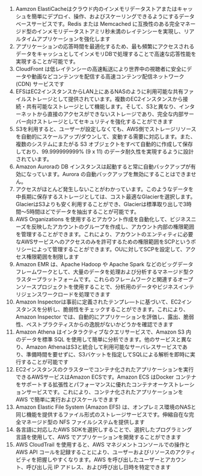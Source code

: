 1. Aamzon ElastiCacheはクラウド内のインメモリデータストアまたはキャッシュを簡単にデプロイ、操作、およびスケーリングできるようにするデータベースサービスです。Redis または Memcached に互換性のある完全マネージド型のインメモリデータストアミリ秒未満のレイテンシーを実現し、リアルタイムアプリケーションを強化します
2. アプリケーションの応答時間を最適化するため、最も頻繁にアクセスされるデータをキャッシュとしてインメモリDBで処理することで高速な応答性能を実現することが可能です。
3. CloudFront は低レイテンシーの高速転送により世界中の視聴者に安全にデータや動画などコンテンツを配信する高速コンテンツ配信ネットワーク (CDN) サービスです
4. EFSはEC2インスタンスからLAN上にあるNASのように利用可能な共有ファイルストレージとして提供されています。複数のEC2インスタンスから接続・共有可能なストレージとして機能します。そして、S3と異なり、インターネットから直接のアクセスができないストレージであり、完全な内部サーバー向けストレージとしてセキュリティを強化することができます
5. S3を利用すると、ユーザーが設定しなくても、AWS側でストレージリソースを自動的にスケールアップ/ダウンして、変動する需要に対応します。また、複数のシステムにまたがる S3 オブジェクトをすべて自動的に作成して保存しており、99.999999999% (9 x 11) のデータ耐久性を実現するように設計されています。
6. Amazon Auroraの DB インスタンスは起動すると常に自動バックアップが有効になっています。Aurora の自動バックアップを無効にすることはできません。
7. アクセスがほとんど発生しないことがわかっています。このようなデータを中長期に保存するストレージとしては、コスト最適なGlacierを選択します。GlacierはS3よりも安く利用することができ、Glacierは標準取り出しで3時間～5時間ほどでデータを抽出することが可能です。
8. AWS Organizations を使用するとアカウント作成を自動化して、ビジネスニーズを反映したアカウントのグループを作成し、アカウント内部の権限範囲を管理することができます。これにより、アカウントのエンティティに必要なAWSサービスへのアクセスのみを許可するための権限範囲をSCPというポリシーによって管理することができます。OUに対してSCPを設定して、アクセス権限範囲を制限します
9. Amazon EMR は、Apache Hadoop や Apache Spark などのビッグデータフレームワークとして、大量のデータを処理および分析するマネージド型クラスタープラットフォームです。これらのフレームワークと関連するオープンソースプロジェクトを使用することで、分析用のデータやビジネスインテリジェンスワークロードを処理できます
10. Amazon Inspectorは事前に定義されたテンプレ―トに基づいて、EC2インスタンスを分析し、脆弱性をチェックすることができます。これにより、Amazon Inspector では、自動的にアプリケーションを評価し、露出、脆弱性、ベストプラクティスからの逸脱がないかどうかを確認できます
11. Amazon Athena はインタラクティブなクエリサービスで、Amazon S3 内のデータを標準 SQL を使用して簡単に分析できます。他のサービスと異なり、Amazon AthenaはS3と統合して利用可能なサーバレスサービスであり、準備時間を要せずに、S3バケットを指定してSQLによる解析を即時に実行することが可能です
12. EC2インスタンスのクラスターでコンテナ化されたアプリケーションを実行できるAWSサービスはAmazon ECSです。Amazon ECS はDocker コンテナをサポートする拡張性とパフォーマンスに優れたコンテナオーケストレーションサービスです。これにより、コンテナ化されたアプリケーションを AWS で簡単に実行およびスケールできます
13. Amazon Elastic File System (Amazon EFS) は、オンプレミス環境のNASと同じ機能を提供するファイル形式のストレージサービスです。伸縮自在な完全マネージド型の NFS ファイルシステムを提供します
14. 各言語に対応したAWS SDKを選択しすることで、選択したプログラミング言語を使用して、AWS でアプリケーションを開発することができます
15. AWS CloudTrail を使用すると、AWS マネジメントコンソールでの操作と AWS API コールを記録することにより、ユーザーおよびリソースのアクティビティを把握しやすくなります。AWS を呼び出したユーザーとアカウント、呼び出し元 IP アドレス、および呼び出し日時を特定できます


